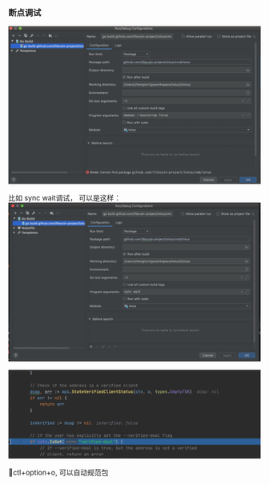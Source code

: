 
### 断点调试
![-w1069](media/15965978970425.jpg)


比如 sync wait调试， 可以是这样：
![-w1084](media/15965980672333.jpg)



![-w1131](media/15965990304418.jpg)


ctl+option+o, 可以自动规范包